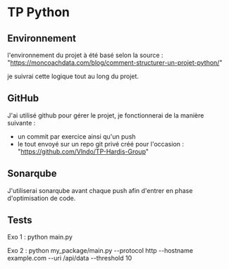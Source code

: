 # TP Python

## Environnement
l'environnement du projet à été basé selon la source : 
"https://moncoachdata.com/blog/comment-structurer-un-projet-python/"

je suivrai cette logique tout au long du projet.

## GitHub
J'ai utilisé github pour gérer le projet, je fonctionnerai de la manière suivante : 
- un commit par exercice ainsi qu'un push
- le tout envoyé sur un repo git privé créé pour l'occasion : 
"https://github.com/Vlndo/TP-Hardis-Group"

## Sonarqube
J'utiliserai sonarqube avant chaque push afin d'entrer en phase d'optimisation de code.

## Tests 
Exo 1 : python main.py

Exo 2 : python my_package/main.py --protocol http --hostname example.com --uri /api/data --threshold 10
